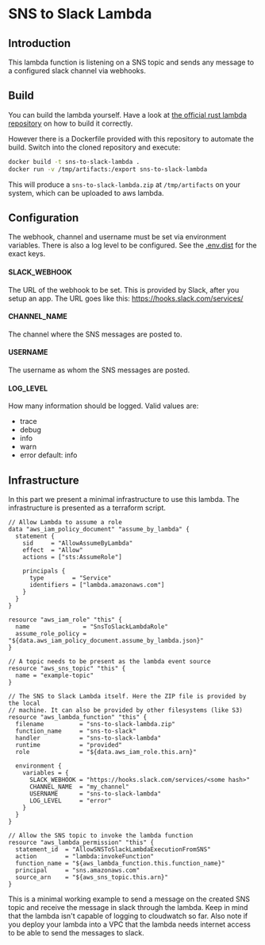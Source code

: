 # SNS to Slack Lambda

## Introduction
This lambda function is listening on a SNS topic and sends any message to a
configured slack channel via webhooks.

## Build
You can build the lambda yourself. Have a look at [the official rust
lambda repository](https://github.com/awslabs/aws-lambda-rust-runtime) on how
to build it correctly.

However there is a Dockerfile provided with this repository to automate the
build. Switch into the cloned repository and execute:

```sh
docker build -t sns-to-slack-lambda .
docker run -v /tmp/artifacts:/export sns-to-slack-lambda
```

This will produce a `sns-to-slack-lambda.zip` at `/tmp/artifacts` on your
system, which can be uploaded to aws lambda.

## Configuration
The webhook, channel and username must be set via environment
variables. There is also a log level to be configured. See the
[.env.dist](https://github.com/demvsystems/sns-to-slack-lambda/blob/master/.env.dist)
for the exact keys.

#### SLACK_WEBHOOK
The URL of the webhook to be set. This is provided by Slack, after you setup an
app. The URL goes like this: https://hooks.slack.com/services/<random hash>

#### CHANNEL_NAME
The channel where the SNS messages are posted to.

#### USERNAME
The username as whom the SNS messages are posted.

#### LOG_LEVEL
How many information should be logged. Valid values are:
- trace
- debug
- info
- warn
- error
default: info

## Infrastructure
In this part we present a minimal infrastructure to use this lambda. The
infrastructure is presented as a terraform script.
```hcl
// Allow Lambda to assume a role
data "aws_iam_policy_document" "assume_by_lambda" {
  statement {
    sid     = "AllowAssumeByLambda"
    effect  = "Allow"
    actions = ["sts:AssumeRole"]

    principals {
      type        = "Service"
      identifiers = ["lambda.amazonaws.com"]
    }
  }
}

resource "aws_iam_role" "this" {
  name               = "SnsToSlackLambdaRole"
  assume_role_policy = "${data.aws_iam_policy_document.assume_by_lambda.json}"
}

// A topic needs to be present as the lambda event source
resource "aws_sns_topic" "this" {
  name = "example-topic"
}

// The SNS to Slack Lambda itself. Here the ZIP file is provided by the local
// machine. It can also be provided by other filesystems (like S3)
resource "aws_lambda_function" "this" {
  filename          = "sns-to-slack-lambda.zip"
  function_name     = "sns-to-slack"
  handler           = "sns-to-slack-lambda"
  runtime           = "provided"
  role              = "${data.aws_iam_role.this.arn}"

  environment {
    variables = {
      SLACK_WEBHOOK = "https://hooks.slack.com/services/<some hash>"
      CHANNEL_NAME  = "my_channel"
      USERNAME      = "sns-to-slack-lambda"
      LOG_LEVEL     = "error"
    }
  }
}

// Allow the SNS topic to invoke the lambda function
resource "aws_lambda_permission" "this" {
  statement_id  = "AllowSNSToSlackLambdaExecutionFromSNS"
  action        = "lambda:invokeFunction"
  function_name = "${aws_lambda_function.this.function_name}"
  principal     = "sns.amazonaws.com"
  source_arn    = "${aws_sns_topic.this.arn}"
}
```

This is a minimal working example to send a message on the created SNS topic
and receive the message in slack through the lambda. Keep in mind that the
lambda isn't capable of logging to cloudwatch so far. Also note if you deploy
your lambda into a VPC that the lambda needs internet access to be able to send
the messages to slack.
